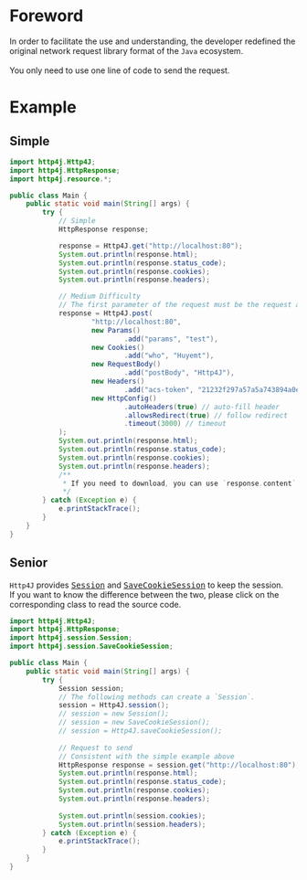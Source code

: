 # Foreword
In order to facilitate the use and understanding, the developer redefined the original network request library format of the `Java` ecosystem.
<br><br>
You only need to use one line of code to send the request.
# Example
## Simple
```java
import http4j.Http4J;
import http4j.HttpResponse;
import http4j.resource.*;

public class Main {
    public static void main(String[] args) {
        try {
            // Simple
            HttpResponse response;

            response = Http4J.get("http://localhost:80");
            System.out.println(response.html);
            System.out.println(response.status_code);
            System.out.println(response.cookies);
            System.out.println(response.headers);

            // Medium Difficulty
            // The first parameter of the request must be the request address, and other parameter positions can be changed at will, but `HttpConfig` can only be in the last parameter position.
            response = Http4J.post(
                    "http://localhost:80",
                    new Params()
                            .add("params", "test"),
                    new Cookies()
                            .add("who", "Huyemt"),
                    new RequestBody()
                            .add("postBody", "Http4J"),
                    new Headers()
                            .add("acs-token", "21232f297a57a5a743894a0e4a801fc3"),
                    new HttpConfig()
                            .autoHeaders(true) // auto-fill header
                            .allowsRedirect(true) // follow redirect
                            .timeout(3000) // timeout
            );
            System.out.println(response.html);
            System.out.println(response.status_code);
            System.out.println(response.cookies);
            System.out.println(response.headers);
            /**
             * If you need to download, you can use `response.content` to get the bytes of the response content
             */
        } catch (Exception e) {
            e.printStackTrace();
        }
    }
}
```
## Senior
`Http4J` provides <kbd>[Session](../../src/main/java/http4j/session/Session.java)</kbd> and <kbd>[SaveCookieSession](../../src/main/java/http4j/session/SaveCookieSession.java)</kbd> to keep the session.
<br>
If you want to know the difference between the two, please click on the corresponding class to read the source code.
```java
import http4j.Http4J;
import http4j.HttpResponse;
import http4j.session.Session;
import http4j.session.SaveCookieSession;

public class Main {
    public static void main(String[] args) {
        try {
            Session session;
            // The following methods can create a `Session`.
            session = Http4J.session();
            // session = new Session();
            // session = new SaveCookieSession();
            // session = Http4J.saveCookieSession();
            
            // Request to send
            // Consistent with the simple example above
            HttpResponse response = session.get("http://localhost:80");
            System.out.println(response.html);
            System.out.println(response.status_code);
            System.out.println(response.cookies);
            System.out.println(response.headers);
            
            System.out.println(session.cookies);
            System.out.println(session.headers);
        } catch (Exception e) {
            e.printStackTrace();
        }
    }
}
```